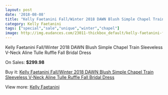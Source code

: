 ```yaml
---
layout: post
date: '2018-08-08'
title: "Kelly Faetanini Fall/Winter 2018 DAWN Blush Simple Chapel Train Sleeveless V-Neck Aline Tulle Ruffle Fall Bridal Dress"
category: Kelly Faetanini
tags: ["special","sale","unique","winter","chapel"]
image: http://img.eudances.com/23011-thickbox_default/kelly-faetanini-fall-winter-2018-dawn-blush-simple-chapel-train-sleeveless-v-neck-aline-tulle-ruffle-fall-bridal-dress.jpg
---
```

Kelly Faetanini Fall/Winter 2018 DAWN Blush Simple Chapel Train Sleeveless V-Neck Aline Tulle Ruffle Fall Bridal Dress

On Sales: **$299.98**
<a href="https://www.eudances.com/en/kelly-faetanini/7358-kelly-faetanini-fall-winter-2018-dawn-blush-simple-chapel-train-sleeveless-v-neck-aline-tulle-ruffle-fall-bridal-dress.html"><amp-img layout="responsive" width="600" height="600" src="//img.eudances.com/23011-thickbox_default/kelly-faetanini-fall-winter-2018-dawn-blush-simple-chapel-train-sleeveless-v-neck-aline-tulle-ruffle-fall-bridal-dress.jpg" alt="Kelly Faetanini Fall/Winter 2018 DAWN Blush Simple Chapel Train Sleeveless V-Neck Aline Tulle Ruffle Fall Bridal Dress 0" /></a>
<a href="https://www.eudances.com/en/kelly-faetanini/7358-kelly-faetanini-fall-winter-2018-dawn-blush-simple-chapel-train-sleeveless-v-neck-aline-tulle-ruffle-fall-bridal-dress.html"><amp-img layout="responsive" width="600" height="600" src="//img.eudances.com/23013-thickbox_default/kelly-faetanini-fall-winter-2018-dawn-blush-simple-chapel-train-sleeveless-v-neck-aline-tulle-ruffle-fall-bridal-dress.jpg" alt="Kelly Faetanini Fall/Winter 2018 DAWN Blush Simple Chapel Train Sleeveless V-Neck Aline Tulle Ruffle Fall Bridal Dress 1" /></a>
<a href="https://www.eudances.com/en/kelly-faetanini/7358-kelly-faetanini-fall-winter-2018-dawn-blush-simple-chapel-train-sleeveless-v-neck-aline-tulle-ruffle-fall-bridal-dress.html"><amp-img layout="responsive" width="600" height="600" src="//img.eudances.com/23012-thickbox_default/kelly-faetanini-fall-winter-2018-dawn-blush-simple-chapel-train-sleeveless-v-neck-aline-tulle-ruffle-fall-bridal-dress.jpg" alt="Kelly Faetanini Fall/Winter 2018 DAWN Blush Simple Chapel Train Sleeveless V-Neck Aline Tulle Ruffle Fall Bridal Dress 2" /></a>

Buy it: [Kelly Faetanini Fall/Winter 2018 DAWN Blush Simple Chapel Train Sleeveless V-Neck Aline Tulle Ruffle Fall Bridal Dress](https://www.eudances.com/en/kelly-faetanini/7358-kelly-faetanini-fall-winter-2018-dawn-blush-simple-chapel-train-sleeveless-v-neck-aline-tulle-ruffle-fall-bridal-dress.html "Kelly Faetanini Fall/Winter 2018 DAWN Blush Simple Chapel Train Sleeveless V-Neck Aline Tulle Ruffle Fall Bridal Dress")

View more: [Kelly Faetanini](https://www.eudances.com/en/114-kelly-faetanini "Kelly Faetanini")